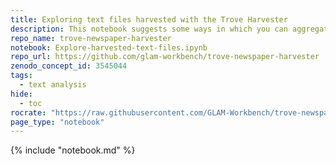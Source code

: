 ```yaml
---
title: Exploring text files harvested with the Trove Harvester
description: This notebook suggests some ways in which you can aggregate and analyse the individual OCRd text files for each article — look at word frequencies ; calculate TF-IDF values.
repo_name: trove-newspaper-harvester
notebook: Explore-harvested-text-files.ipynb
repo_url: https://github.com/glam-workbench/trove-newspaper-harvester
zenodo_concept_id: 3545044
tags:
  - text analysis
hide:
  - toc
rocrate: "https://raw.githubusercontent.com/GLAM-Workbench/trove-newspaper-harvester/master/ro-crate-metadata.json"
page_type: "notebook"
---
```


{% include "notebook.md" %}
